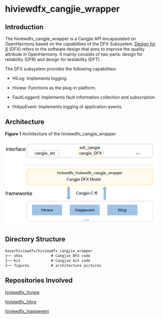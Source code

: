 # hiviewdfx_cangjie_wrapper<a name="EN-US_TOPIC_0000001162014185"></a>

## Introduction<a name="section1347419114210"></a>

The hiviewdfx_cangjie_wrapper is a Cangjie API encapsulated on OpenHarmony based on the capabilities of the DFX Subsystem. [Design for X](https://en.wikipedia.org/wiki/Design_for_X)  \(DFX\) refers to the software design that aims to improve the quality attribute in OpenHarmony. It mainly consists of two parts: design for reliability \(DFR\) and design for testability \(DFT\).

The DFX subsystem provides the following capabilities:

-   HiLog: Implements logging.

-   Hiview: Functions as the plug-in platform.
-   FaultLoggerd: Implements fault information collection and subscription.
-   HiAppEvent: Implements logging of application events.

## Architecture<a name="section342962219551"></a>

**Figure  1**  Architecture of the hiviewdfx_cangjie_wrapper<a name="fig18347131919423"></a>  

![](figures/hiviewdfx_cangjie_wrapper_architecture_en.png)

## Directory Structure<a name="section62815498425"></a>

```
base/hiviewdfx/hiviewdfx_cangjie_wrapper
├── ohos             # Cangjie DFX code
├── kit              # Cangjie kit code
├── figures          # architecture pictures
```

## Repositories Involved<a name="section767551120815"></a>

[hiviewdfx\_hiview](https://gitee.com/openharmony/hiviewdfx_hiview/blob/master/README.md)

[hiviewdfx\_hilog](https://gitee.com/openharmony/hiviewdfx_hilog/blob/master/README.md)

[hiviewdfx\_hiappevent](https://gitee.com/openharmony/hiviewdfx_hiappevent/blob/master/README.md)
